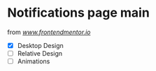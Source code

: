 # Notifications page main

from *www.frontendmentor.io*

- [x] Desktop Design
- [ ] Relative Design
- [ ] Animations

